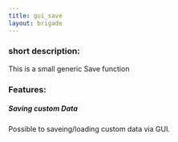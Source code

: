 ```yaml
---
title: gui_save
layout: brigade
---
```


### short description:
This is a small generic Save function

### Features:
##### Saving custom Data
Possible to saveing/loading custom data via GUI.
